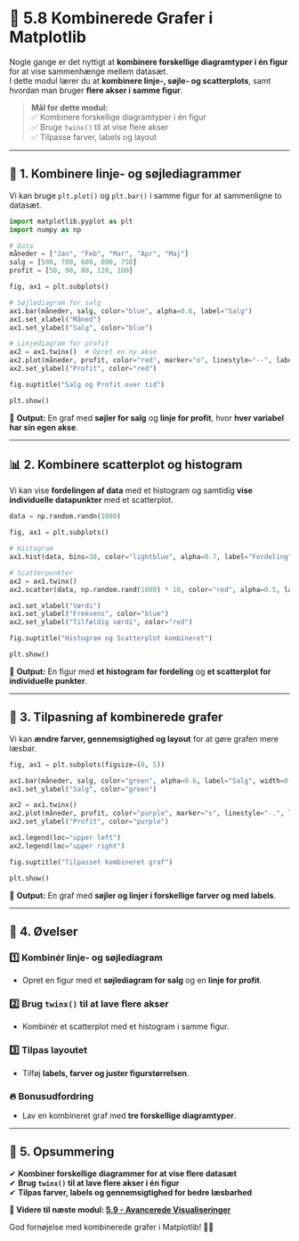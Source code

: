 # 🔀 **5.8 Kombinerede Grafer i Matplotlib**  

Nogle gange er det nyttigt at **kombinere forskellige diagramtyper i én figur** for at vise sammenhænge mellem datasæt.  
I dette modul lærer du at **kombinere linje-, søjle- og scatterplots**, samt hvordan man bruger **flere akser i samme figur**.  

> **Mål for dette modul:**  
> ✅ Kombinere forskellige diagramtyper i én figur  
> ✅ Bruge `twinx()` til at vise flere akser  
> ✅ Tilpasse farver, labels og layout  

---

## 📌 **1. Kombinere linje- og søjlediagrammer**  

Vi kan bruge `plt.plot()` og `plt.bar()` i samme figur for at sammenligne to datasæt.  

```python
import matplotlib.pyplot as plt
import numpy as np

# Data
måneder = ["Jan", "Feb", "Mar", "Apr", "Maj"]
salg = [500, 700, 600, 800, 750]
profit = [50, 90, 80, 120, 100]

fig, ax1 = plt.subplots()

# Søjlediagram for salg
ax1.bar(måneder, salg, color="blue", alpha=0.6, label="Salg")
ax1.set_xlabel("Måned")
ax1.set_ylabel("Salg", color="blue")

# Linjediagram for profit
ax2 = ax1.twinx()  # Opret en ny akse
ax2.plot(måneder, profit, color="red", marker="o", linestyle="--", label="Profit")
ax2.set_ylabel("Profit", color="red")

fig.suptitle("Salg og Profit over tid")

plt.show()
```

📌 **Output:** En graf med **søjler for salg** og **linje for profit**, hvor **hver variabel har sin egen akse**.

---

## 📊 **2. Kombinere scatterplot og histogram**  

Vi kan vise **fordelingen af data** med et histogram og samtidig **vise individuelle datapunkter** med et scatterplot.  

```python
data = np.random.randn(1000)

fig, ax1 = plt.subplots()

# Histogram
ax1.hist(data, bins=30, color="lightblue", alpha=0.7, label="Fordeling")

# Scatterpunkter
ax2 = ax1.twinx()
ax2.scatter(data, np.random.rand(1000) * 10, color="red", alpha=0.5, label="Punkter")

ax1.set_xlabel("Værdi")
ax1.set_ylabel("Frekvens", color="blue")
ax2.set_ylabel("Tilfældig værdi", color="red")

fig.suptitle("Histogram og Scatterplot kombineret")

plt.show()
```

📌 **Output:** En figur med **et histogram for fordeling** og **et scatterplot for individuelle punkter**.

---

## 🎨 **3. Tilpasning af kombinerede grafer**  

Vi kan **ændre farver, gennemsigtighed og layout** for at gøre grafen mere læsbar.  

```python
fig, ax1 = plt.subplots(figsize=(8, 5))

ax1.bar(måneder, salg, color="green", alpha=0.6, label="Salg", width=0.5)
ax1.set_ylabel("Salg", color="green")

ax2 = ax1.twinx()
ax2.plot(måneder, profit, color="purple", marker="s", linestyle="-.", label="Profit", linewidth=2)
ax2.set_ylabel("Profit", color="purple")

ax1.legend(loc="upper left")
ax2.legend(loc="upper right")

fig.suptitle("Tilpasset kombineret graf")

plt.show()
```

📌 **Output:** En graf med **søjler og linjer i forskellige farver og med labels**.

---

## 🎯 **4. Øvelser**  

### 1️⃣ **Kombinér linje- og søjlediagram**  
- Opret en figur med et **søjlediagram for salg** og en **linje for profit**.  

### 2️⃣ **Brug `twinx()` til at lave flere akser**  
- Kombinér et scatterplot med et histogram i samme figur.  

### 3️⃣ **Tilpas layoutet**  
- Tilføj **labels, farver og juster figurstørrelsen**.  

### 🔥 **Bonusudfordring**  
- Lav en kombineret graf med **tre forskellige diagramtyper**.  

---

## 🚀 **5. Opsummering**  
✔ **Kombiner forskellige diagrammer for at vise flere datasæt**  
✔ **Brug `twinx()` til at lave flere akser i én figur**  
✔ **Tilpas farver, labels og gennemsigtighed for bedre læsbarhed**  

**📌 Videre til næste modul: [5.9 - Avancerede Visualiseringer](5.9-Avancerede-Visualiseringer.md)**  

God fornøjelse med kombinerede grafer i Matplotlib! 🔀🐍  

